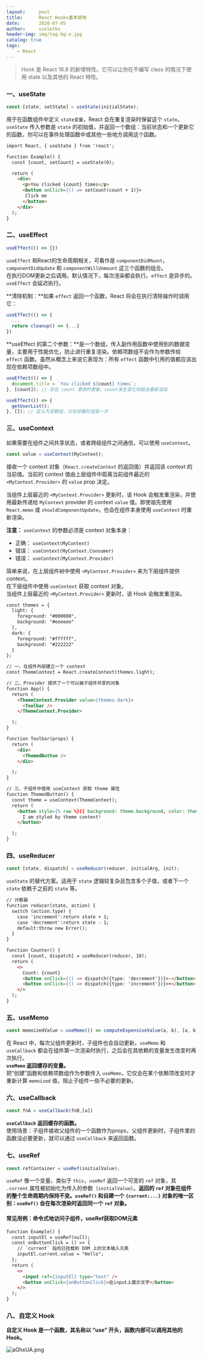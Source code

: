 ```yaml
---
layout:     post
title:      React Hooks基本使用
date:       2020-07-05
author:     violetks
header-img: img/tag-bg-o.jpg
catalog: true
tags:
    - React
---
```


> Hook 是 React 16.8 的新增特性。它可以让你在不编写 class 的情况下使用 state 以及其他的 React 特性。<br>

### 一、useState

```javascript
const [state, setState] = useState(initialState);
```

用于在函数组件中定义 `state变量`，React 会在重复渲染时保留这个 `state`。<br>
`useState` 传入参数是 `state` 的初始值，并返回一个数组：当前状态和一个更新它的函数，你可以在事件处理函数中或其他一些地方调用这个函数。<br>

```html
import React, { useState } from 'react';

function Example() {
  const [count, setCount] = useState(0);

  return (
    <div>
      <p>You clicked {count} times</p>
      <button onClick={() => setCount(count + 1)}>
       Click me
      </button>
    </div>
  );
}
```

### 二、useEffect

```javascript
useEffect(() => {})
```

`useEffect` 和React的生命周期相关，可看作是 `componentDidMount`，`componentDidUpdate` 和 `componentWillUnmount` 这三个函数的组合。<br>
在执行DOM更新之后调用。默认情况下，每次渲染都会执行。`effect` 是异步的。`useEffect` 会延迟执行。<br>

**清除机制：**如果 `effect` 返回一个函数，React 将会在执行清除操作时调用它：<br>

```javascript
useEffect(() => {
  ...
  return cleanup() => {...}
})
```

**useEffect 的第二个参数：**是一个数组，传入副作用函数中使用到的数据变量，主要用于性能优化，防止进行重复渲染。依赖项数组不会作为参数传给 `effect` 函数。虽然从概念上来说它表现为：所有 `effect` 函数中引用的值都应该出现在依赖项数组中。<br>

```javascript
useEffect(() => {
  document.title = `You clicked ${count} times`;
}, [count]); // 仅在 count 更改时更新，count发生变化时就会重新渲染

useEffect(() => {
  getUserList();
}, []); // 定义为空数组，只在挂载时渲染一次
```

### 三、useContext

如果需要在组件之间共享状态，或者跨级组件之间通信，可以使用 `useContext`。<br>

```javascript
const value = useContext(MyContext);
```

接收一个 context 对象（`React.createContext` 的返回值）并返回该 context 的当前值。当前的 context 值由上层组件中距离当前组件最近的 `<MyContext.Provider>` 的 `value` prop 决定。

当组件上层最近的 `<MyContext.Provider>` 更新时，该 Hook 会触发重渲染，并使用最新传递给 `MyContext` provider 的 context `value` 值。即使祖先使用 `React.memo` 或 `shouldComponentUpdate`，也会在组件本身使用 `useContext` 时重新渲染。

**注意：** `useContext` 的参数必须是 context 对象本身：

- 正确： `useContext(MyContext)`
- 错误： `useContext(MyContext.Consumer)`
- 错误： `useContext(MyContext.Provider)`

简单来说，在上层组件树中使用 `<MyContext.Provider>` 来为下层组件提供 context。<br>
在下层组件中使用 `useContext` 获取 context 对象。<br>
当组件上层最近的 `<MyContext.Provider>` 更新时，该 Hook 会触发重渲染。<br>

```html
const themes = {
  light: {
    foreground: "#000000",
    background: "#eeeeee"
  },
  dark: {
    foreground: "#ffffff",
    background: "#222222"
  }
};

// 一、在组件外部建立一个 context
const ThemeContext = React.createContext(themes.light);

// 二、Provider 提供了一个可以被子组件共享的对象
function App() {
  return (
    <ThemeContext.Provider value={themes.dark}>
      <Toolbar />
    </ThemeContext.Provider>

  );
}

function Toolbar(props) {
  return (
    <div>
      <ThemedButton />
    </div>

  );
}

// 三、子组件中使用 useContext 获取 theme 属性
function ThemedButton() {
  const theme = useContext(ThemeContext);
  return (
    <button style={% raw %}{{ background: theme.background, color: theme.foreground }}{% endraw %}>
      I am styled by theme context!
    </button>

  );
}
```

### 四、useReducer

```javascript
const [state, dispatch] = useReducer(reducer, initialArg, init);
```

`useState` 的替代方案。适用于 `state` 逻辑较复杂且包含多个子值，或者下一个 `state` 依赖于之前的 `state` 等。<br>

```html
// 计数器
function reducer(state, action) {
  switch (action.type) {
    case 'increment':return state + 1;
    case 'decrement':return state - 1;
    default:throw new Error();
  }
}

function Counter() {
  const [count, dispatch] = useReducer(reducer, 10);
  return (
    <>
      Count: {count}
      <button onClick={() => dispatch({type: 'decrement'})}>-</button>
      <button onClick={() => dispatch({type: 'increment'})}>+</button>
    </>
  );
}
```

### 五、useMemo

```javascript
const memoizedValue = useMemo(() => computeExpensiveValue(a, b), [a, b]);
```

在 React 中，每次父组件更新时，子组件也会自动更新。`useMemo` 和 `useCallback` 都会在组件第一次渲染时执行，之后会在其依赖的变量发生改变时再次执行。<br>
**`useMemo` 返回缓存的变量。**<br>
把“创建”函数和依赖项数组作为参数传入 `useMemo`，它仅会在某个依赖项改变时才重新计算 `memoized` 值，阻止子组件一些不必要的更新。<br>

### 六、useCallback

```javascript
const fnA = useCallback(fnB,[a])
```

**`useCallback` 返回缓存的函数。**<br>
使用场景：子组件接收父组件的一个函数作为props，父组件更新时，子组件里的函数没必要更新，就可以通过 `useCallback` 来返回函数。<br>

### 七、useRef

```javascript
const refContainer = useRef(initialValue);
```

`useRef` 像一个变量，类似于 `this`，`useRef` 返回一个可变的 `ref` 对象，其 `.current` 属性被初始化为传入的参数（`initialValue`）。**返回的 `ref` 对象在组件的整个生命周期内保持不变。`useRef()` 和自建一个 `{current:...}` 对象的唯一区别：`useRef()` 会在每次渲染时返回同一个 `ref` 对象。**<br>

#### 常见用例：命令式地访问子组件，useRef获取DOM元素

```html
function Example() {
  const inputEl = useRef(null);
  const onButtonClick = () => {
    // `current` 指向已挂载到 DOM 上的文本输入元素
    inputEl.current.value = "Hello";
  };
  return (
    <>
      <input ref={inputEl} type="text" />
      <button onClick={onButtonClick}>在input上展示文字</button>
    </>
  );
}
```

### 八、自定义 Hook

**自定义 Hook 是一个函数，其名称以 “use” 开头，函数内部可以调用其他的 Hook。**<br>

![aGhxUA.png](https://s1.ax1x.com/2020/08/01/aGhxUA.png)
<!-- ![aGhxUA.png](/instructPic/aGhxUA.png) -->
